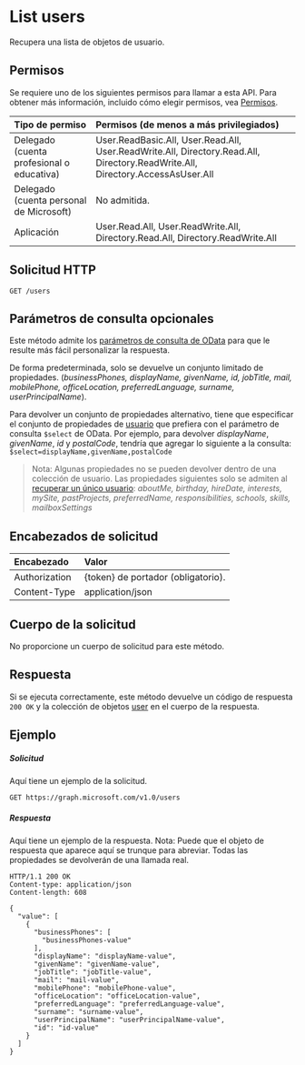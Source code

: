 # <a name="list-users"></a>List users

Recupera una lista de objetos de usuario.

## <a name="permissions"></a>Permisos

Se requiere uno de los siguientes permisos para llamar a esta API. Para obtener más información, incluido cómo elegir permisos, vea [Permisos](../../../concepts/permissions_reference.md).

|Tipo de permiso      | Permisos (de menos a más privilegiados)              | 
|:--------------------|:---------------------------------------------------------| 
|Delegado (cuenta profesional o educativa) | User.ReadBasic.All, User.Read.All, User.ReadWrite.All, Directory.Read.All, Directory.ReadWrite.All, Directory.AccessAsUser.All    | 
|Delegado (cuenta personal de Microsoft) | No admitida.    | 
|Aplicación | User.Read.All, User.ReadWrite.All, Directory.Read.All, Directory.ReadWrite.All | 

## <a name="http-request"></a>Solicitud HTTP
<!-- { "blockType": "ignored" } -->
```http
GET /users
```

## <a name="optional-query-parameters"></a>Parámetros de consulta opcionales

Este método admite los [parámetros de consulta de OData](http://developer.microsoft.com/en-us/graph/docs/overview/query_parameters) para que le resulte más fácil personalizar la respuesta.

De forma predeterminada, solo se devuelve un conjunto limitado de propiedades. (_businessPhones, displayName, givenName, id, jobTitle, mail, mobilePhone, officeLocation, preferredLanguage, surname, userPrincipalName_). 

Para devolver un conjunto de propiedades alternativo, tiene que especificar el conjunto de propiedades de [usuario](../resources/user.md) que prefiera con el parámetro de consulta `$select` de OData. Por ejemplo, para devolver _displayName_, _givenName_, _id_ y _postalCode_, tendría que agregar lo siguiente a la consulta: `$select=displayName,givenName,postalCode`

> Nota: Algunas propiedades no se pueden devolver dentro de una colección de usuario. Las propiedades siguientes solo se admiten al [recuperar un único usuario](./user_get.md): _aboutMe, birthday, hireDate, interests, mySite, pastProjects, preferredName, responsibilities, schools, skills, mailboxSettings_

## <a name="request-headers"></a>Encabezados de solicitud

| Encabezado        | Valor                      |
|:--------------|:---------------------------|
| Authorization | {token} de portador (obligatorio).  |
| Content-Type  | application/json           | 

## <a name="request-body"></a>Cuerpo de la solicitud

No proporcione un cuerpo de solicitud para este método.

## <a name="response"></a>Respuesta

Si se ejecuta correctamente, este método devuelve un código de respuesta `200 OK` y la colección de objetos [user](../resources/user.md) en el cuerpo de la respuesta.

## <a name="example"></a>Ejemplo

##### <a name="request"></a>Solicitud

Aquí tiene un ejemplo de la solicitud.
<!-- {
  "blockType": "request",
  "name": "get_users"
}-->
```http
GET https://graph.microsoft.com/v1.0/users
```

##### <a name="response"></a>Respuesta

Aquí tiene un ejemplo de la respuesta. Nota: Puede que el objeto de respuesta que aparece aquí se trunque para abreviar. Todas las propiedades se devolverán de una llamada real.
<!-- {
  "blockType": "response",
  "truncated": true,
  "@odata.type": "microsoft.graph.user",
  "isCollection": true
} -->
```http
HTTP/1.1 200 OK
Content-type: application/json
Content-length: 608

{
  "value": [
    {
      "businessPhones": [
        "businessPhones-value"
      ],
      "displayName": "displayName-value",
      "givenName": "givenName-value",
      "jobTitle": "jobTitle-value",
      "mail": "mail-value",
      "mobilePhone": "mobilePhone-value",
      "officeLocation": "officeLocation-value",
      "preferredLanguage": "preferredLanguage-value",
      "surname": "surname-value",
      "userPrincipalName": "userPrincipalName-value",
      "id": "id-value"
    }
  ]
}
```

<!-- uuid: 8fcb5dbc-d5aa-4681-8e31-b001d5168d79
2015-10-25 14:57:30 UTC -->
<!-- {
  "type": "#page.annotation",
  "description": "List users",
  "keywords": "",
  "section": "documentation",
  "tocPath": ""
}-->
